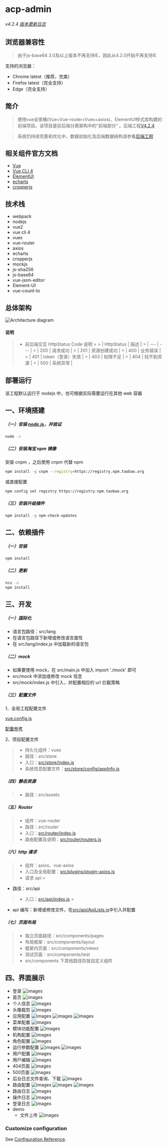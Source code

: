 # acp-admin

###### v4.2.4 [版本更新日志](doc/version_history.md)

## 浏览器兼容性

> 由于js-base64 3.0及以上版本不再支持IE，因此从4.2.0开始不再支持IE

支持的浏览器：

- Chrome latest（推荐，完美）
- Firefox latest（完全支持）
- Edge（完全支持）

## 简介

> 使用vue全家桶(Vue+Vue-router+Vuex+axios)、ElementUI样式库构建的前端项目。该项目是前后端分离架构中的“前端部分” 。后端工程[V4.2.4](https://github.com/zhangbin1010/acp-admin-cloud)

> 系统仍持续完善和优化中，数据初始化及后端数据结构请参看[后端工程](https://github.com/zhangbin1010/acp-admin-cloud)

## 相关组件官方文档

- [Vue](http://www.runoob.com/vue2/vue-tutorial.html)
- [Vue CLI 4](https://cli.vuejs.org/zh/)
- [ElementUI](https://element.eleme.cn/#/zh-CN)
- [echarts](https://www.echartsjs.com/index.html)
- [cropperjs](https://github.com/fengyuanchen/cropperjs)

## 技术栈

- webpack
- nodejs
- vue2
- vue cli 4
- vuex
- vue-router
- axios
- echarts
- cropperjs
- mockjs
- js-sha256
- js-base64
- vue-json-editor
- Element-UI
- vue-count-to

## 总体架构

![Architecture diagram](doc/images/总体架构.jpg)

#### 说明

> - 前后端交互 HttpStatus Code 说明
    >
    >     | HttpStatus | 描述 |
    >     | --- | --- |
    >     | 200 | 请求成功 |
    >     | 201 | 资源创建成功 |
    >     | 400 | 业务错误 |
    >     | 401 | token（登录）失效 |
    >     | 403 | 权限不足 |
    >     | 404 | 找不到资源 |
    >     | 500 | 系统异常 |

## 部署运行

该工程默认运行于 nodejs 中，也可根据实际需要运行在其他 web 容器

## 一、环境搭建

##### （一）安装 [node.js](http://nodejs.cn)，并验证

``` bash
node -v
```

##### （二）安装淘宝 npm 镜像

安装 cnpm ，之后使用 cnpm 代替 npm

``` bash
npm install -g cnpm --registry=https://registry.npm.taobao.org
```

或直接配置

```bash
npm config set registry https://registry.npm.taobao.org
```

##### （三）安装升级插件

```bash
npm install -g npm-check-updates
```

## 二、依赖插件

##### （一）安装

``` bash
npm install
```

##### （二）更新

``` bash
ncu -u
npm install
```

## 三、开发

##### （一）国际化

- 语言包路径：src/lang
- 在语言包路径下新增或修改语言属性
- 在 src/lang/index.js 中加载新的语言包

##### （二）mock

- 如果要使用 mock，在 src/main.js 中加入 import './mock' 即可
- src/mock 中添加或修改 mock 信息
- src/mock/index.js 中引入，并配置相应的 url 拦截策略

##### （三）配置文件

1、全局工程配置文件

[vue.config.js](vue.config.js)

[配置参考](https://cli.vuejs.org/zh/config/#css-loaderoptions)

2、项目配置文件
> - 持久化组件：vuex
> - 路径：src/store
> - 入口：[src/store/index.js](src/store/index.js)
> - 系统信息配置文件：[src/store/config/appInfo.js](src/store/config/appInfo.js)

##### （四）静态资源

> - 路径：src/assets

##### （五）Router

> - 组件：vue-router
> - 路径：src/router
> - 入口：[src/router/index.js](src/router/index.js)
> - 路由配置及说明：[src/router/routers.js](src/router/routers.js)

##### （六）http 请求

> - 组件：axios、vue-axios
> - 入口及全局配置：[src/plugins/plugin-axios.js](src/plugins/plugin-axios.js)
> - 请求 api
    >

- 路径：src/api

> - 入口：[src/api/index.js](src/api/index.js)
    >
- api 编写：新增或修改文件，在[src/api/ApiLists.js](src/api/ApiLists.js)中引入并配置

##### （七）页面布局

> - 独立页面路径：src/components/pages
> - 布局框架：src/components/layout
> - 框架内页面：src/components/views
> - 测试页面：src/components/test
> - src/components 下其他路径存放自定义组件

## 四、界面展示

- 登录
  ![images](doc/images/pages/login.png)
- 首页
  ![images](doc/images/pages/index.png)
- 个人信息
  ![images](doc/images/pages/userinfo.png)
- 头像裁剪
  ![images](doc/images/pages/avatar.png)
- 应用配置
  ![images](doc/images/pages/appconfig.png)
  ![images](doc/images/pages/appedit.png)
  ![images](doc/images/pages/appupdate.png)
- 菜单配置
  ![images](doc/images/pages/menu.png)
- 模块功能配置
  ![images](doc/images/pages/module.png)
- 机构配置
  ![images](doc/images/pages/org.png)
- 角色配置
  ![images](doc/images/pages/role.png)
- 运行参数配置
  ![images](doc/images/pages/runtime.png)
  ![images](doc/images/pages/runtimeedit.png)
- 用户配置
  ![images](doc/images/pages/userlist.png)
- 用户编辑
  ![images](doc/images/pages/useredit.png)
- 404页面
  ![images](doc/images/pages/404.png)
- 500页面
  ![images](doc/images/pages/500.png)
- 后台日志文件查询、下载
  ![images](doc/images/pages/logfile.png)
- 路由配置
  ![images](doc/images/pages/route.png)
  ![images](doc/images/pages/routeEdit.png)
  ![images](doc/images/pages/routeRefresh.png)
- 路由日志
  ![images](doc/images/pages/routeLog.png)
- 操作日志
  ![images](doc/images/pages/operateLog.png)
- 登录日志
  ![images](doc/images/pages/loginLog.png)
- demo
    - 文件上传
      ![images](doc/images/pages/upload.png)

### Customize configuration

See [Configuration Reference](https://cli.vuejs.org/config/).
